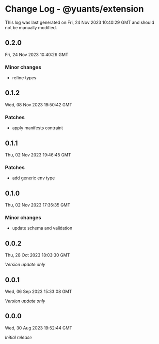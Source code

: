 # Change Log - @yuants/extension

This log was last generated on Fri, 24 Nov 2023 10:40:29 GMT and should not be manually modified.

## 0.2.0
Fri, 24 Nov 2023 10:40:29 GMT

### Minor changes

- refine types

## 0.1.2
Wed, 08 Nov 2023 19:50:42 GMT

### Patches

- apply manifests contraint

## 0.1.1
Thu, 02 Nov 2023 19:46:45 GMT

### Patches

- add generic env type

## 0.1.0
Thu, 02 Nov 2023 17:35:35 GMT

### Minor changes

- update schema and validation

## 0.0.2
Thu, 26 Oct 2023 18:03:30 GMT

_Version update only_

## 0.0.1
Wed, 06 Sep 2023 15:33:08 GMT

_Version update only_

## 0.0.0
Wed, 30 Aug 2023 19:52:44 GMT

_Initial release_

